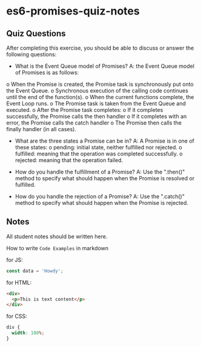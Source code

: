 # es6-promises-quiz-notes

## Quiz Questions

After completing this exercise, you should be able to discuss or answer the following questions:

- What is the Event Queue model of Promises?
  A: the Event Queue model of Promises is as follows:

o When the Promise is created, the Promise task is synchronously put onto the Event Queue.
o Synchronous execution of the calling code continues until the end of the function(s).
o When the current functions complete, the Event Loop runs.
o The Promise task is taken from the Event Queue and executed.
o After the Promise task completes:
o If it completes successfully, the Promise calls the then handler
o If it completes with an error, the Promise calls the catch handler
o The Promise then calls the finally handler (in all cases).

- What are the three states a Promise can be in?
  A: A Promise is in one of these states:
  o pending: initial state, neither fulfilled nor rejected.
  o fulfilled: meaning that the operation was completed successfully.
  o rejected: meaning that the operation failed.

- How do you handle the fulfillment of a Promise?
  A: Use the ".then()" method to specify what should happen when the Promise is resolved or fulfilled.

- How do you handle the rejection of a Promise?
  A: Use the ".catch()" method to specify what should happen when the Promise is rejected.

## Notes

All student notes should be written here.

How to write `Code Examples` in markdown

for JS:

```javascript
const data = 'Howdy';
```

for HTML:

```html
<div>
  <p>This is text content</p>
</div>
```

for CSS:

```css
div {
  width: 100%;
}
```
